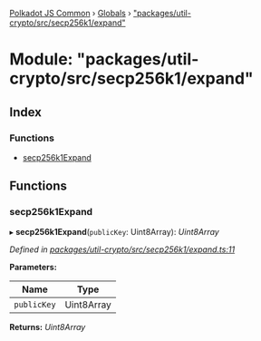 [Polkadot JS Common](../README.md) › [Globals](../globals.md) › ["packages/util-crypto/src/secp256k1/expand"](_packages_util_crypto_src_secp256k1_expand_.md)

# Module: "packages/util-crypto/src/secp256k1/expand"

## Index

### Functions

* [secp256k1Expand](_packages_util_crypto_src_secp256k1_expand_.md#secp256k1expand)

## Functions

###  secp256k1Expand

▸ **secp256k1Expand**(`publicKey`: Uint8Array): *Uint8Array*

*Defined in [packages/util-crypto/src/secp256k1/expand.ts:11](https://github.com/polkadot-js/common/blob/3b383b97/packages/util-crypto/src/secp256k1/expand.ts#L11)*

**Parameters:**

Name | Type |
------ | ------ |
`publicKey` | Uint8Array |

**Returns:** *Uint8Array*

